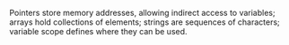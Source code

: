 Pointers store memory addresses, allowing indirect access to variables; arrays hold collections of elements; strings are sequences of characters; variable scope defines where they can be used.
